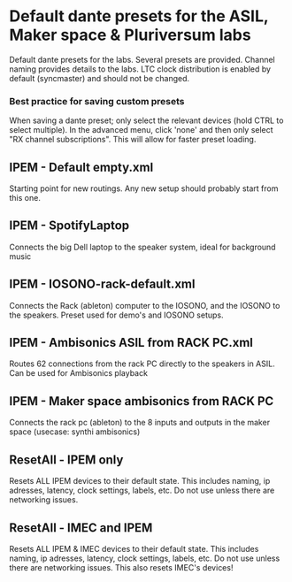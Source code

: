 # Default dante presets for the ASIL, Maker space & Pluriversum labs
Default dante presets for the labs.  Several presets are provided. Channel naming provides details to the labs. LTC clock distribution is enabled by default (syncmaster) and should not be changed.


### Best practice for saving custom presets
When saving a dante preset; only select the relevant devices (hold CTRL to select multiple). In the advanced menu, click 'none' and then only select "RX channel subscriptions".  This will allow for faster preset loading.


## IPEM - Default empty.xml
Starting point for new routings.  Any new setup should probably start from this one.


## IPEM - SpotifyLaptop
Connects the big Dell laptop to the speaker system, ideal for background music


## IPEM - IOSONO-rack-default.xml
Connects the Rack (ableton) computer to the IOSONO, and the IOSONO to the speakers.  Preset used for demo's and IOSONO setups.


## IPEM - Ambisonics ASIL from RACK PC.xml
Routes 62 connections from the rack PC directly to the speakers in ASIL.  Can be used for Ambisonics playback


## IPEM - Maker space ambisonics from RACK PC
Connects the rack pc (ableton) to the 8 inputs and outputs in the maker space (usecase: synthi ambisonics)


## ResetAll - IPEM only
Resets ALL IPEM devices to their default state.  This includes naming, ip adresses, latency, clock settings,  labels, etc.  Do not use unless there are networking issues. 


## ResetAll - IMEC and IPEM
Resets ALL IPEM & IMEC devices to their default state.  This includes naming, ip adresses, latency, clock settings,   labels, etc.  Do not use unless there are networking issues. This also resets IMEC's devices!

